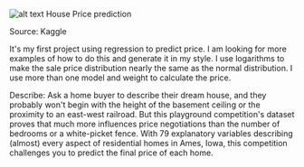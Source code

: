 ![alt text](https://storage.googleapis.com/kaggle-competitions/kaggle/5407/media/housesbanner.png)
House Price prediction 

Source: Kaggle 

It's my first project using regression to predict price. I am looking for more examples of how to do this and generate it in my style. I use logarithms to make the sale price distribution nearly the same as the normal distribution. I use more than one model and weight to calculate the price.

Describe: Ask a home buyer to describe their dream house, and they probably won't begin with the height of the basement ceiling or the proximity to an east-west railroad. But this playground competition's dataset proves that much more influences price negotiations than the number of bedrooms or a white-picket fence.
With 79 explanatory variables describing (almost) every aspect of residential homes in Ames, Iowa, this competition challenges you to predict the final price of each home.
